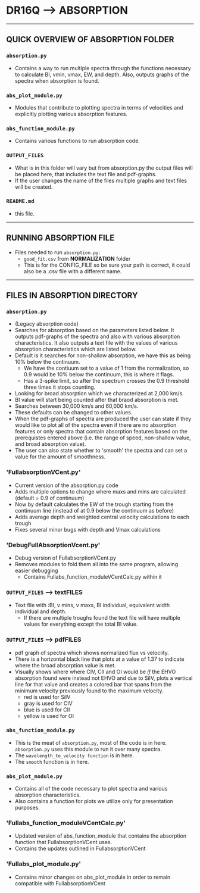 # DR16Q --> ABSORPTION
------------------------------------------------------------------------------------------------------------------------------------------------------------------------------------------------------------
## QUICK OVERVIEW OF ABSORPTION FOLDER

### `absorption.py`
- Contains a way to run multiple spectra through the functions necessary to calculate BI, vmin, vmax, EW, and depth. Also, outputs graphs of the spectra when absorption is found.

### `abs_plot_module.py`
- Modules that contribute to plotting spectra in terms of velocities and explicitly plotting various absorption features. 

### `abs_function_module.py`
- Contains various functions to run absorption code.

### `OUTPUT_FILES`
- What is in this folder will vary but from absorption.py the output files will be placed here, that includes the text file and pdf-graphs.
- If the user changes the name of the files multiple graphs and text files will be created. 

### `README.md`
- this file.
------------------------------------------------------------------------------------------------------------------------------------------------------------------------------------------------------
## RUNNING ABSORPTION FILE

- Files needed to run `absorption.py`:
    - `good_fit.csv` from **NORMALIZATION** folder
    - This is for the CONFIG_FILE so be sure your path is correct, it could also be a .csv file with a different name.
<!--- add "instructions" and/or important things to know about running the code pending, might delete this seciton in general. --->

------------------------------------------------------------------------------------------------------------------------------------------------------------------------------------------------------
## FILES IN ABSORPTION DIRECTORY

### `absorption.py`
- (Legacy absorption code)
- Searches for absorption based on the parameters listed below. It outputs pdf-graphs of the spectra and also with various absorption characteristics. It also outputs a text file with the values of various absorption characteristics which are listed below.   
- Default is it searches for non-shallow absorption, we have this as being 10% below the continuum. 
    - We have the contiuum set to a value of 1 from the normalization, so 0.9 would be 10% below the continuum, this is where it flags.  
    - Has a 3-spike limit, so after the spectrum crosses the 0.9 threshold three times it stops counting.
- Looking for broad absorption which we characterized at 2,000 km/s.
- BI value will start being counted after that braod absorption is met.
- Searches between 30,000 km/s and 60,000 km/s.
- These defaults can be changed to other values.
- When the pdf-graphs of spectra are produced the user can state if they would like to plot all of the spectra even if there are no absorption features or only spectra that contain absorption features based on the prerequistes entered above (i.e. the range of speed, non-shallow value, and broad absorption value).
- The user can also state whether to 'smooth' the spectra and can set a value for the amount of smoothness.

### 'FullabsorptionVCent.py'
- Current version of the absorption.py code
- Adds multiple options to change where maxs and mins are calculated (default = 0.9 of continuum)
- Now by default calculates the EW of the trough starting from the continuum line (instead of at 0.9 below the continuum as before)
- Adds average depth and weighted central velocity calculations to each trough
- Fixes several minor bugs with depth and Vmax calculations

### 'DebugFullAbsorptionVcent.py'
- Debug version of FullabsorptionVCent.py
- Removes modules to fold them all into the same program, allowing easier debugging
	- Contains Fullabs_function_moduleVCentCalc.py within it
      
### `OUTPUT_FILES` --> textFILES
- Text file with :BI, v mins, v maxs, BI individual, equivalent width individual and depth.
    - If there are multiple troughs found the text file will have multiple values for everything except the total BI value. 
        
### `OUTPUT_FILES` --> pdfFILES
- pdf graph of spectra which shows normalized flux vs velociity.
- There is a horizontal black line that plots at a value of 1.37 to indicate where the broad absorption value is met.
- Visually shows where where CIV, CII and OI would be _if_ the EHVO absorption found were instead not EHVO and due to SiIV, plots a vertical line for that value and creates a colored bar that spans from the minimum velocity previously found to the maximum velocity. 
    - red is used for SiIV
    - gray is used for CIV
    - blue is used for CII
    - yellow is used for OI
        
### `abs_function_module.py`
- This is the meat of `absorption.py`, most of the code is in here. `absorption.py` uses this module to run it over many spectra.
- The `wavelength_to_velocity function` is in here.
- The `smooth` function is in here.

### `abs_plot_module.py`
- Contains all of the code necessary to plot spectra and various absorption characteristics. 
- Also contains a function for plots we utilize only for presentation purposes.

### 'Fullabs_function_moduleVCentCalc.py'
- Updated version of abs_function_module that contains the absorption function that FullabsorptionVCent uses.
- Contains the updates outlined in FullabsorptionVCent

### 'Fullabs_plot_module.py'
- Contains minor changes on abs_plot_module in order to remain compatible with FullabsorptionVCent










    